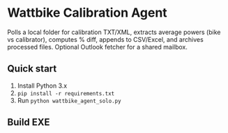 # Wattbike Calibration Agent

Polls a local folder for calibration TXT/XML, extracts average powers (bike vs calibrator),
computes % diff, appends to CSV/Excel, and archives processed files. Optional Outlook
fetcher for a shared mailbox.

## Quick start
1. Install Python 3.x
2. `pip install -r requirements.txt`
3. Run `python wattbike_agent_solo.py`

## Build EXE
